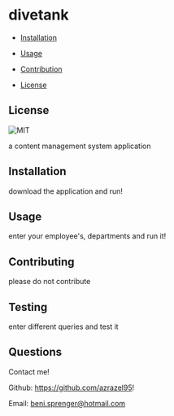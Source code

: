 # divetank
  

- [Installation](#installation)

- [Usage](#usage)

- [Contribution](#contributing)

- [License](#license)


## License

![MIT](https://img.shields.io/github/license/azrazel95!/divetank)


a content management system application





## Installation

download the application and run!



## Usage

enter your employee's, departments and run it!



## Contributing

please do not contribute



## Testing

enter different queries and test it



## Questions

Contact me!

Github: https://github.com/azrazel95!

Email: beni.sprenger@hotmail.com

